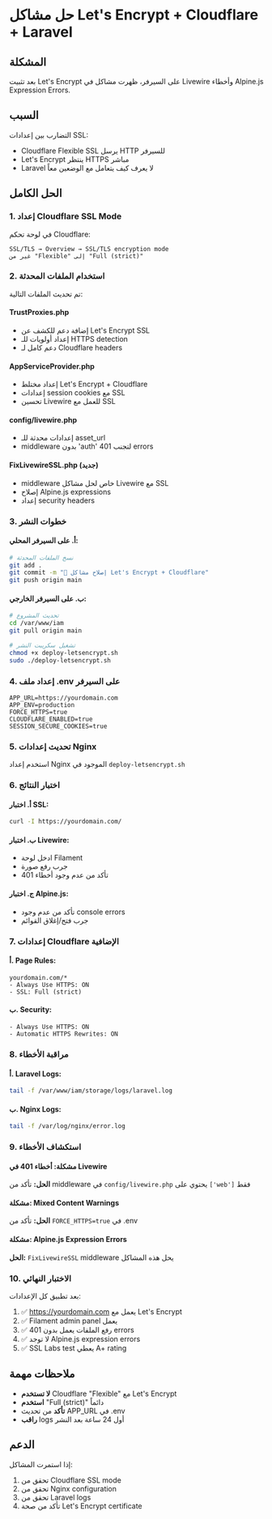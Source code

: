 # حل مشاكل Let's Encrypt + Cloudflare + Laravel

## المشكلة
بعد تثبيت Let's Encrypt على السيرفر، ظهرت مشاكل في Livewire وأخطاء Alpine.js Expression Errors.

## السبب
التضارب بين إعدادات SSL:
- Cloudflare Flexible SSL يرسل HTTP للسيرفر
- Let's Encrypt ينتظر HTTPS مباشر
- Laravel لا يعرف كيف يتعامل مع الوضعين معاً

## الحل الكامل

### 1. إعداد Cloudflare SSL Mode
في لوحة تحكم Cloudflare:
```
SSL/TLS → Overview → SSL/TLS encryption mode
غير من "Flexible" إلى "Full (strict)"
```

### 2. استخدام الملفات المحدثة
تم تحديث الملفات التالية:

#### TrustProxies.php
- إضافة دعم للكشف عن Let's Encrypt SSL
- إعداد أولويات للـ HTTPS detection
- دعم كامل لـ Cloudflare headers

#### AppServiceProvider.php
- إعداد مختلط Let's Encrypt + Cloudflare
- إعدادات session cookies مع SSL
- تحسين Livewire للعمل مع SSL

#### config/livewire.php
- إعدادات محدثة للـ asset_url
- middleware بدون 'auth' لتجنب 401 errors

#### FixLivewireSSL.php (جديد)
- middleware خاص لحل مشاكل Livewire مع SSL
- إصلاح Alpine.js expressions
- إعداد security headers

### 3. خطوات النشر

#### أ. على السيرفر المحلي:
```bash
# نسخ الملفات المحدثة
git add .
git commit -m "🔧 إصلاح مشاكل Let's Encrypt + Cloudflare"
git push origin main
```

#### ب. على السيرفر الخارجي:
```bash
# تحديث المشروع
cd /var/www/iam
git pull origin main

# تشغيل سكريبت النشر
chmod +x deploy-letsencrypt.sh
sudo ./deploy-letsencrypt.sh
```

### 4. إعداد ملف .env على السيرفر
```env
APP_URL=https://yourdomain.com
APP_ENV=production
FORCE_HTTPS=true
CLOUDFLARE_ENABLED=true
SESSION_SECURE_COOKIES=true
```

### 5. تحديث إعدادات Nginx
استخدم إعداد Nginx الموجود في `deploy-letsencrypt.sh`

### 6. اختبار النتائج

#### أ. اختبار SSL:
```bash
curl -I https://yourdomain.com/
```

#### ب. اختبار Livewire:
- ادخل لوحة Filament
- جرب رفع صورة
- تأكد من عدم وجود أخطاء 401

#### ج. اختبار Alpine.js:
- تأكد من عدم وجود console errors
- جرب فتح/إغلاق القوائم

### 7. إعدادات Cloudflare الإضافية

#### أ. Page Rules:
```
yourdomain.com/*
- Always Use HTTPS: ON
- SSL: Full (strict)
```

#### ب. Security:
```
- Always Use HTTPS: ON
- Automatic HTTPS Rewrites: ON
```

### 8. مراقبة الأخطاء

#### أ. Laravel Logs:
```bash
tail -f /var/www/iam/storage/logs/laravel.log
```

#### ب. Nginx Logs:
```bash
tail -f /var/log/nginx/error.log
```

### 9. استكشاف الأخطاء

#### مشكلة: أخطاء 401 في Livewire
**الحل:** تأكد من middleware في `config/livewire.php` يحتوي على `['web']` فقط

#### مشكلة: Mixed Content Warnings
**الحل:** تأكد من `FORCE_HTTPS=true` في .env

#### مشكلة: Alpine.js Expression Errors
**الحل:** `FixLivewireSSL` middleware يحل هذه المشاكل

### 10. الاختبار النهائي

بعد تطبيق كل الإعدادات:

1. ✅ https://yourdomain.com يعمل مع Let's Encrypt
2. ✅ Filament admin panel يعمل
3. ✅ رفع الملفات يعمل بدون 401 errors
4. ✅ لا توجد Alpine.js expression errors
5. ✅ SSL Labs test يعطي A+ rating

## ملاحظات مهمة

- **لا تستخدم** Cloudflare "Flexible" مع Let's Encrypt
- **استخدم** "Full (strict)" دائماً
- **تأكد** من تحديث APP_URL في .env
- **راقب** logs أول 24 ساعة بعد النشر

## الدعم

إذا استمرت المشاكل:
1. تحقق من Cloudflare SSL mode
2. تحقق من Nginx configuration
3. تحقق من Laravel logs
4. تأكد من صحة Let's Encrypt certificate
